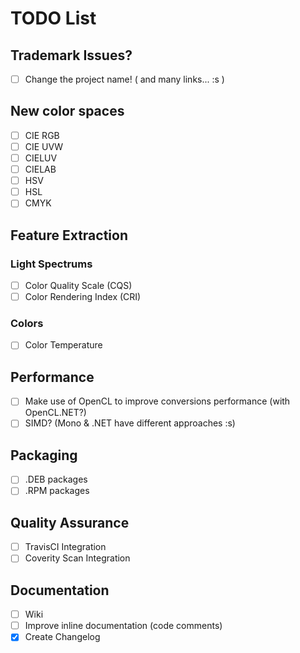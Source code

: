 # TODO List

## Trademark Issues?
 * [ ] Change the project name! ( and many links... :s ) 

## New color spaces
 * [ ] CIE RGB
 * [ ] CIE UVW
 * [ ] CIELUV
 * [ ] CIELAB
 * [ ] HSV
 * [ ] HSL
 * [ ] CMYK

## Feature Extraction

### Light Spectrums
  * [ ] Color Quality Scale (CQS)
  * [ ] Color Rendering Index (CRI)

### Colors
  * [ ] Color Temperature

## Performance
  * [ ] Make use of OpenCL to improve conversions performance (with OpenCL.NET?)
  * [ ] SIMD? (Mono & .NET have different approaches :s)

## Packaging
  * [ ] .DEB packages
  * [ ] .RPM packages

## Quality Assurance
  * [ ] TravisCI Integration
  * [ ] Coverity Scan Integration

## Documentation
  * [ ] Wiki
  * [ ] Improve inline documentation (code comments)
  * [X] Create Changelog

